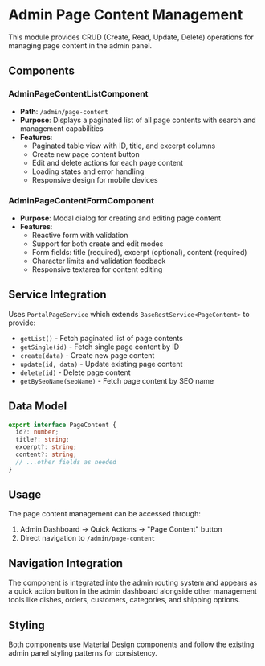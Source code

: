 # Admin Page Content Management

This module provides CRUD (Create, Read, Update, Delete) operations for managing page content in the admin panel.

## Components

### AdminPageContentListComponent
- **Path**: `/admin/page-content`
- **Purpose**: Displays a paginated list of all page contents with search and management capabilities
- **Features**:
  - Paginated table view with ID, title, and excerpt columns
  - Create new page content button
  - Edit and delete actions for each page content
  - Loading states and error handling
  - Responsive design for mobile devices

### AdminPageContentFormComponent
- **Purpose**: Modal dialog for creating and editing page content
- **Features**:
  - Reactive form with validation
  - Support for both create and edit modes
  - Form fields: title (required), excerpt (optional), content (required)
  - Character limits and validation feedback
  - Responsive textarea for content editing

## Service Integration

Uses `PortalPageService` which extends `BaseRestService<PageContent>` to provide:
- `getList()` - Fetch paginated list of page contents
- `getSingle(id)` - Fetch single page content by ID
- `create(data)` - Create new page content
- `update(id, data)` - Update existing page content
- `delete(id)` - Delete page content
- `getBySeoName(seoName)` - Fetch page content by SEO name

## Data Model

```typescript
export interface PageContent {
  id?: number;
  title?: string;
  excerpt?: string;
  content?: string;
  // ...other fields as needed
}
```

## Usage

The page content management can be accessed through:
1. Admin Dashboard → Quick Actions → "Page Content" button
2. Direct navigation to `/admin/page-content`

## Navigation Integration

The component is integrated into the admin routing system and appears as a quick action button in the admin dashboard alongside other management tools like dishes, orders, customers, categories, and shipping options.

## Styling

Both components use Material Design components and follow the existing admin panel styling patterns for consistency.
